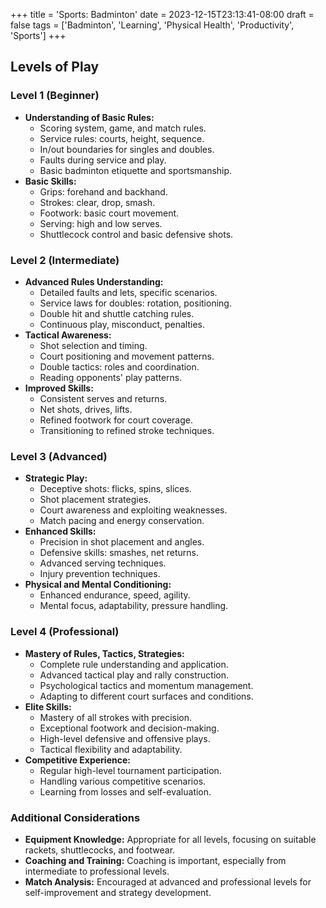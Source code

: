 +++
title = 'Sports: Badminton'
date = 2023-12-15T23:13:41-08:00
draft = false
tags = ['Badminton', 'Learning', 'Physical Health', 'Productivity', 'Sports']
+++

## Levels of Play

### Level 1 (Beginner)

- **Understanding of Basic Rules:**
    - Scoring system, game, and match rules.
    - Service rules: courts, height, sequence.
    - In/out boundaries for singles and doubles.
    - Faults during service and play.
    - Basic badminton etiquette and sportsmanship.
- **Basic Skills:**
    - Grips: forehand and backhand.
    - Strokes: clear, drop, smash.
    - Footwork: basic court movement.
    - Serving: high and low serves.
    - Shuttlecock control and basic defensive shots.

### Level 2 (Intermediate)

- **Advanced Rules Understanding:**
    - Detailed faults and lets, specific scenarios.
    - Service laws for doubles: rotation, positioning.
    - Double hit and shuttle catching rules.
    - Continuous play, misconduct, penalties.
- **Tactical Awareness:**
    - Shot selection and timing.
    - Court positioning and movement patterns.
    - Double tactics: roles and coordination.
    - Reading opponents' play patterns.
- **Improved Skills:**
    - Consistent serves and returns.
    - Net shots, drives, lifts.
    - Refined footwork for court coverage.
    - Transitioning to refined stroke techniques.

### Level 3 (Advanced)

- **Strategic Play:**
    - Deceptive shots: flicks, spins, slices.
    - Shot placement strategies.
    - Court awareness and exploiting weaknesses.
    - Match pacing and energy conservation.
- **Enhanced Skills:**
    - Precision in shot placement and angles.
    - Defensive skills: smashes, net returns.
    - Advanced serving techniques.
    - Injury prevention techniques.
- **Physical and Mental Conditioning:**
    - Enhanced endurance, speed, agility.
    - Mental focus, adaptability, pressure handling.

### Level 4 (Professional)

- **Mastery of Rules, Tactics, Strategies:**
    - Complete rule understanding and application.
    - Advanced tactical play and rally construction.
    - Psychological tactics and momentum management.
    - Adapting to different court surfaces and conditions.
- **Elite Skills:**
    - Mastery of all strokes with precision.
    - Exceptional footwork and decision-making.
    - High-level defensive and offensive plays.
    - Tactical flexibility and adaptability.
- **Competitive Experience:**
    - Regular high-level tournament participation.
    - Handling various competitive scenarios.
    - Learning from losses and self-evaluation.

### Additional Considerations

- **Equipment Knowledge:** Appropriate for all levels, focusing on suitable rackets, shuttlecocks, and footwear.
- **Coaching and Training:** Coaching is important, especially from intermediate to professional levels.
- **Match Analysis:** Encouraged at advanced and professional levels for self-improvement and strategy development.
